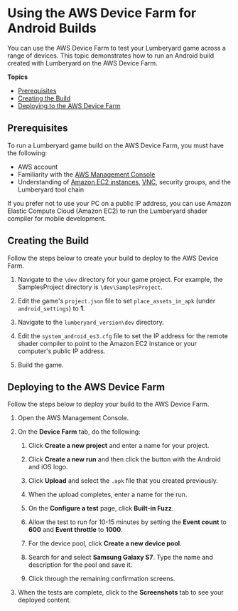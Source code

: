 # Using the AWS Device Farm for Android Builds<a name="android-builds-aws-device-farm"></a>

You can use the AWS Device Farm to test your Lumberyard game across a range of devices\. This topic demonstrates how to run an Android build created with Lumberyard on the AWS Device Farm\.

**Topics**
+ [Prerequisites](#android-builds-aws-device-farm-prerequisites)
+ [Creating the Build](#android-builds-aws-device-farm-creating-build)
+ [Deploying to the AWS Device Farm](#android-builds-deploying-aws-device-farm)

## Prerequisites<a name="android-builds-aws-device-farm-prerequisites"></a>

To run a Lumberyard game build on the AWS Device Farm, you must have the following:
+ AWS account
+ Familiarity with the [AWS Management Console](https://console.aws.amazon.com/)
+ Understanding of [Amazon EC2 instances](https://docs.aws.amazon.com/AWSEC2/latest/WindowsGuide/Instances.html), [VNC](https://www.realvnc.com/docs/), security groups, and the Lumberyard tool chain

If you prefer not to use your PC on a public IP address, you can use Amazon Elastic Compute Cloud \(Amazon EC2\) to run the Lumberyard shader compiler for mobile development\.

## Creating the Build<a name="android-builds-aws-device-farm-creating-build"></a>

Follow the steps below to create your build to deploy to the AWS Device Farm\.

1. Navigate to the `\dev` directory for your game project\. For example, the SamplesProject directory is `\dev\SamplesProject`\.

1. Edit the game's `project.json` file to set `place_assets_in_apk` \(under `android_settings`\) to **1**\.

1. Navigate to the `lumberyard_version\dev` directory\.

1. Edit the `system_android_es3.cfg` file to set the IP address for the remote shader compiler to point to the Amazon EC2 instance or your computer's public IP address\.

1. Build the game\.

## Deploying to the AWS Device Farm<a name="android-builds-deploying-aws-device-farm"></a>

Follow the steps below to deploy your build to the AWS Device Farm\.

1. Open the AWS Management Console\.

1. On the **Device Farm** tab, do the following:

   1. Click **Create a new project** and enter a name for your project\.

   1. Click **Create a new run** and then click the button with the Android and iOS logo\.

   1. Click **Upload** and select the `.apk` file that you created previously\.

   1. When the upload completes, enter a name for the run\.

   1. On the **Configure a test** page, click **Built\-in Fuzz**\.

   1. Allow the test to run for 10\-15 minutes by setting the **Event count** to **600** and **Event throttle** to **1000**\.

   1. For the device pool, click **Create a new device pool**\.

   1. Search for and select **Samsung Galaxy S7**\. Type the name and description for the pool and save it\.

   1. Click through the remaining confirmation screens\.

1. When the tests are complete, click to the **Screenshots** tab to see your deployed content\.
